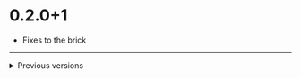 # 0.2.0+1

- Fixes to the brick

---

<details>
<summary>Previous versions</summary>

# 0.1.0+2

- Updated repository link
# 0.1.0+1

- Initial version of go_router_brick

</details>